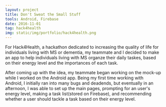 ```yaml
---
layout: project
title: Don't Sweat the Small Stuff
tools: Android, Firebase
date: 2016-11-01
tag: hack4health
img: static/img/portfolio/hack4health.png
---
```


For Hack4Health, a hackathon dedicated to increasing the quality of life for individuals living with MS or dementia, my teammate and I decided to make an app to help individuals living with MS organze their daily taskes, based on their energy level and the importances of each task.

After coming up with the idea, my teammate began working on the mock-up while I worked on the Android app. Being my first time working with Android, I initially ran into many bugs and deadends, but eventually in an afternoon, I was able to set up the main pages, prompting for an user's energy level, making a task list(stored on Firebase), and recommending whether a user should tackle a task based on their energy level.